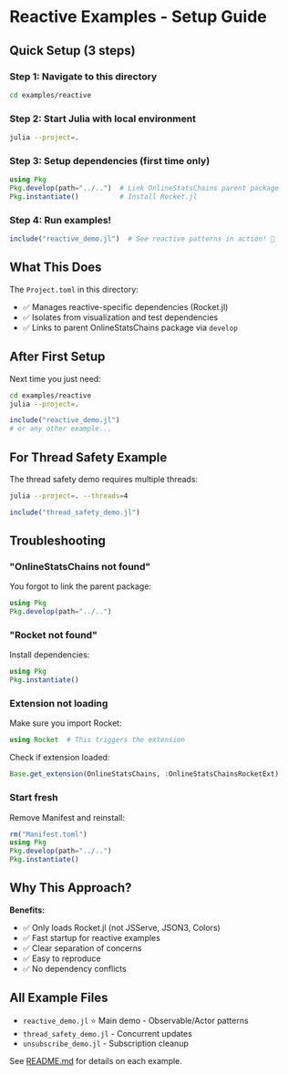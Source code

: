 # Reactive Examples - Setup Guide

## Quick Setup (3 steps)

### Step 1: Navigate to this directory
```bash
cd examples/reactive
```

### Step 2: Start Julia with local environment
```bash
julia --project=.
```

### Step 3: Setup dependencies (first time only)
```julia
using Pkg
Pkg.develop(path="../..")  # Link OnlineStatsChains parent package
Pkg.instantiate()          # Install Rocket.jl
```

### Step 4: Run examples!
```julia
include("reactive_demo.jl")  # See reactive patterns in action! 🚀
```

## What This Does

The `Project.toml` in this directory:
- ✅ Manages reactive-specific dependencies (Rocket.jl)
- ✅ Isolates from visualization and test dependencies
- ✅ Links to parent OnlineStatsChains package via `develop`

## After First Setup

Next time you just need:
```bash
cd examples/reactive
julia --project=.
```

```julia
include("reactive_demo.jl")
# or any other example...
```

## For Thread Safety Example

The thread safety demo requires multiple threads:
```bash
julia --project=. --threads=4
```

```julia
include("thread_safety_demo.jl")
```

## Troubleshooting

### "OnlineStatsChains not found"
You forgot to link the parent package:
```julia
using Pkg
Pkg.develop(path="../..")
```

### "Rocket not found"
Install dependencies:
```julia
using Pkg
Pkg.instantiate()
```

### Extension not loading
Make sure you import Rocket:
```julia
using Rocket  # This triggers the extension
```

Check if extension loaded:
```julia
Base.get_extension(OnlineStatsChains, :OnlineStatsChainsRocketExt)
```

### Start fresh
Remove Manifest and reinstall:
```julia
rm("Manifest.toml")
using Pkg
Pkg.develop(path="../..")
Pkg.instantiate()
```

## Why This Approach?

**Benefits:**
- ✅ Only loads Rocket.jl (not JSServe, JSON3, Colors)
- ✅ Fast startup for reactive examples
- ✅ Clear separation of concerns
- ✅ Easy to reproduce
- ✅ No dependency conflicts

## All Example Files

- `reactive_demo.jl` ⭐ Main demo - Observable/Actor patterns
- `thread_safety_demo.jl` - Concurrent updates
- `unsubscribe_demo.jl` - Subscription cleanup

See [README.md](README.md) for details on each example.
